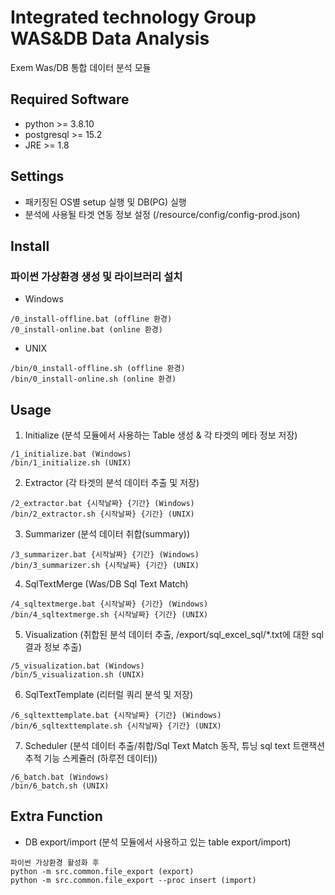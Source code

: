 # Integrated technology Group WAS&DB Data Analysis

Exem Was/DB 통합 데이터 분석 모듈 

## Required Software

- python >= 3.8.10
- postgresql >= 15.2
- JRE >= 1.8 

## Settings

- 패키징된 OS별 setup 실행 및 DB(PG) 실행
- 분석에 사용될 타겟 연동 정보 설정 (/resource/config/config-prod.json)

## Install
### 파이썬 가상환경 생성 및 라이브러리 설치

- Windows
```shell
/0_install-offline.bat (offline 환경)
/0_install-online.bat (online 환경)
```

- UNIX
```shell
/bin/0_install-offline.sh (offline 환경)
/bin/0_install-online.sh (online 환경)
```

## Usage

1. Initialize (분석 모듈에서 사용하는 Table 생성 & 각 타겟의 메타 정보 저장)
```shell
/1_initialize.bat (Windows)
/bin/1_initialize.sh (UNIX)
```

2. Extractor (각 타겟의 분석 데이터 추출 및 저장)
```shell
/2_extractor.bat {시작날짜} {기간} (Windows)
/bin/2_extractor.sh {시작날짜} {기간} (UNIX)
```

3. Summarizer (분석 데이터 취합(summary))
```shell
/3_summarizer.bat {시작날짜} {기간} (Windows)
/bin/3_summarizer.sh {시작날짜} {기간} (UNIX)
```

4. SqlTextMerge (Was/DB Sql Text Match)
```shell
/4_sqltextmerge.bat {시작날짜} {기간} (Windows)
/bin/4_sqltextmerge.sh {시작날짜} {기간} (UNIX)
```

5. Visualization (취합된 분석 데이터 추출, /export/sql_excel_sql/*.txt에 대한 sql 결과 정보 추출)
```shell
/5_visualization.bat (Windows)
/bin/5_visualization.sh (UNIX)
```

6. SqlTextTemplate (리터럴 쿼리 분석 및 저장)
```shell
/6_sqltexttemplate.bat {시작날짜} {기간} (Windows)
/bin/6_sqltexttemplate.sh {시작날짜} {기간} (UNIX)
```

7. Scheduler (분석 데이터 추출/취합/Sql Text Match 동작, 튜닝 sql text 트랜잭션 추적 기능 스케쥴러 (하루전 데이터))
```shell
/6_batch.bat (Windows)
/bin/6_batch.sh (UNIX)
```

## Extra Function

- DB export/import (분석 모듈에서 사용하고 있는 table export/import)
```shell
파이썬 가상환경 활성화 후
python -m src.common.file_export (export)
python -m src.common.file_export --proc insert (import)
```
